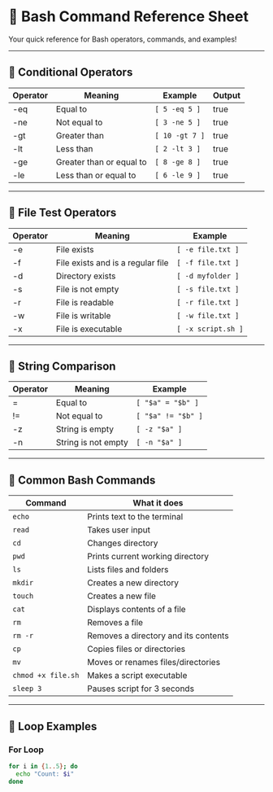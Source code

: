 # 🧠 Bash Command Reference Sheet

Your quick reference for Bash operators, commands, and examples!

---

## 🔁 Conditional Operators

| Operator | Meaning                      | Example                    | Output                       |
|----------|------------------------------|----------------------------|------------------------------|
| -eq      | Equal to                     | `[ 5 -eq 5 ]`              | true                         |
| -ne      | Not equal to                 | `[ 3 -ne 5 ]`              | true                         |
| -gt      | Greater than                 | `[ 10 -gt 7 ]`             | true                         |
| -lt      | Less than                    | `[ 2 -lt 3 ]`              | true                         |
| -ge      | Greater than or equal to     | `[ 8 -ge 8 ]`              | true                         |
| -le      | Less than or equal to        | `[ 6 -le 9 ]`              | true                         |

---

## 📁 File Test Operators

| Operator | Meaning                             | Example                      |
|----------|-------------------------------------|------------------------------|
| -e       | File exists                          | `[ -e file.txt ]`            |
| -f       | File exists and is a regular file    | `[ -f file.txt ]`            |
| -d       | Directory exists                     | `[ -d myfolder ]`            |
| -s       | File is not empty                    | `[ -s file.txt ]`            |
| -r       | File is readable                     | `[ -r file.txt ]`            |
| -w       | File is writable                     | `[ -w file.txt ]`            |
| -x       | File is executable                   | `[ -x script.sh ]`           |

---

## 🔣 String Comparison

| Operator | Meaning                | Example                        |
|----------|------------------------|--------------------------------|
| =        | Equal to               | `[ "$a" = "$b" ]`              |
| !=       | Not equal to           | `[ "$a" != "$b" ]`             |
| -z       | String is empty        | `[ -z "$a" ]`                  |
| -n       | String is not empty    | `[ -n "$a" ]`                  |

---

## 🔧 Common Bash Commands

| Command                   | What it does                                     |
|---------------------------|--------------------------------------------------|
| `echo`                    | Prints text to the terminal                      |
| `read`                    | Takes user input                                |
| `cd`                      | Changes directory                                |
| `pwd`                     | Prints current working directory                 |
| `ls`                      | Lists files and folders                          |
| `mkdir`                   | Creates a new directory                          |
| `touch`                   | Creates a new file                               |
| `cat`                     | Displays contents of a file                      |
| `rm`                      | Removes a file                                   |
| `rm -r`                   | Removes a directory and its contents             |
| `cp`                      | Copies files or directories                      |
| `mv`                      | Moves or renames files/directories               |
| `chmod +x file.sh`        | Makes a script executable                        |
| `sleep 3`                 | Pauses script for 3 seconds                      |

---

## 🔁 Loop Examples

### For Loop
```bash
for i in {1..5}; do
  echo "Count: $i"
done

